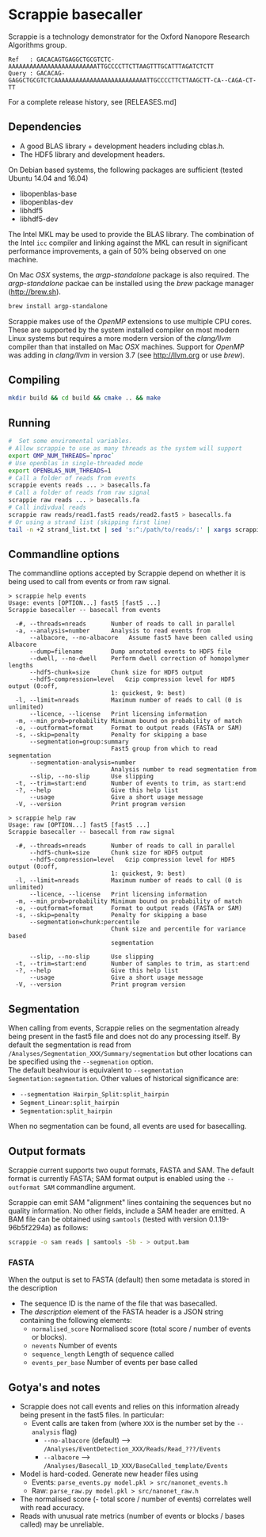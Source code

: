 # Scrappie basecaller

Scrappie is a technology demonstrator for the Oxford Nanopore Research Algorithms group.
```
Ref   : GACACAGTGAGGCTGCGTCTC-AAAAAAAAAAAAAAAAAAAAAAAAATTGCCCCTTCTTAAGTTTGCATTTAGATCTCTT
Query : GACACAG-GAGGCTGCGTCTCAAAAAAAAAAAAAAAAAAAAAAAAAATTGCCCCTTCTTAAGCTT-CA--CAGA-CT-TT
```

For a complete release history, see [RELEASES.md]

## Dependencies
* A good BLAS library + development headers including cblas.h.
* The HDF5 library and development headers.

On Debian based systems, the following packages are sufficient (tested Ubuntu 14.04 and 16.04)
* libopenblas-base
* libopenblas-dev
* libhdf5
* libhdf5-dev

The Intel MKL may be used to provide the BLAS library.  The combination of the Intel `icc` 
compiler and linking against the MKL can result in significant performance improvements, a 
gain of 50% being observed on one machine.

On Mac _OSX_ systems, the _argp-standalone_ package is also required.  The *argp-standalone* packae
can be installed using the *brew* package manager (http://brew.sh).
```bash
brew install argp-standalone
```

Scrappie makes use of the *OpenMP* extensions to use multiple CPU cores.  These are supported
by the system installed compiler on most modern Linux systems but requires a more modern version
of the *clang/llvm* compiler than that installed on Mac _OSX_ machines.  Support for *OpenMP* was
adding in *clang/llvm* in version 3.7 (see http://llvm.org or use *brew*).

## Compiling
```bash
mkdir build && cd build && cmake .. && make
```

## Running
```bash
#  Set some enviromental variables.  
# Allow scrappie to use as many threads as the system will support
export OMP_NUM_THREADS=`nproc`
# Use openblas in single-threaded mode
export OPENBLAS_NUM_THREADS=1
# Call a folder of reads from events
scrappie events reads ... > basecalls.fa
# Call a folder of reads from raw signal
scrappie raw reads ... > basecalls.fa
# Call indivdual reads
scrappie raw reads/read1.fast5 reads/read2.fast5 > basecalls.fa
# Or using a strand list (skipping first line)
tail -n +2 strand_list.txt | sed 's:^:/path/to/reads/:' | xargs scrappie raw > basecalls.fa
```

## Commandline options
The commandline options accepted by Scrappie depend on whether it is being used to call
from events or from raw signal.
```
> scrappie help events
Usage: events [OPTION...] fast5 [fast5 ...]
Scrappie basecaller -- basecall from events

  -#, --threads=nreads       Number of reads to call in parallel
  -a, --analysis=number      Analysis to read events from
      --albacore, --no-albacore   Assume fast5 have been called using Albacore
      --dump=filename        Dump annotated events to HDF5 file
      --dwell, --no-dwell    Perform dwell correction of homopolymer lengths
      --hdf5-chunk=size      Chunk size for HDF5 output
      --hdf5-compression=level   Gzip compression level for HDF5 output (0:off,
                             1: quickest, 9: best)
  -l, --limit=nreads         Maximum number of reads to call (0 is unlimited)
      --licence, --license   Print licensing information
  -m, --min_prob=probability Minimum bound on probability of match
  -o, --outformat=format     Format to output reads (FASTA or SAM)
  -s, --skip=penalty         Penalty for skipping a base
      --segmentation=group:summary
                             Fast5 group from which to read segmentation
      --segmentation-analysis=number
                             Analysis number to read segmentation from
      --slip, --no-slip      Use slipping
  -t, --trim=start:end       Number of events to trim, as start:end
  -?, --help                 Give this help list
      --usage                Give a short usage message
  -V, --version              Print program version
```


```
> scrappie help raw
Usage: raw [OPTION...] fast5 [fast5 ...]
Scrappie basecaller -- basecall from raw signal

  -#, --threads=nreads       Number of reads to call in parallel
      --hdf5-chunk=size      Chunk size for HDF5 output
      --hdf5-compression=level   Gzip compression level for HDF5 output (0:off,
                             1: quickest, 9: best)
  -l, --limit=nreads         Maximum number of reads to call (0 is unlimited)
      --licence, --license   Print licensing information
  -m, --min_prob=probability Minimum bound on probability of match
  -o, --outformat=format     Format to output reads (FASTA or SAM)
  -s, --skip=penalty         Penalty for skipping a base
      --segmentation=chunk:percentile
                             Chunk size and percentile for variance based
                             segmentation

      --slip, --no-slip      Use slipping
  -t, --trim=start:end       Number of samples to trim, as start:end
  -?, --help                 Give this help list
      --usage                Give a short usage message
  -V, --version              Print program version
```

## Segmentation
When calling from events, Scrappie relies on the segmentation already being present in the fast5 file
and does not do any processing itself.  By default the segmentation is read from 
`/Analyses/Segmentation_XXX/Summary/segmentation` but other locations can be specified using the
`--segmenation` option.  
The default beahviour is equivalent to `--segmentation  Segmentation:segmentation`.
Other values of historical significance are:
* `--segmentation Hairpin_Split:split_hairpin`
* `Segment_Linear:split_hairpin`
* `Segmentation:split_hairpin`

When no segmentation can be found, all events are used for basecalling.


## Output formats
Scrappie current supports two ouput formats, FASTA and SAM.  The default format is currently FASTA;
SAM format output is enabled using the `--outformat SAM` commandline argument.

Scrappie can emit SAM "alignment" lines containing the sequences but no quality information.  No other fields, include a SAM header are emitted.  A BAM file can be obtained using `samtools` (tested with version 0.1.19-96b5f2294a) as follows:

```bash
scrappie -o sam reads | samtools -Sb - > output.bam
```

### FASTA
When the output is set to FASTA (default) then some metadata is stored in the description
  * The sequence ID is the name of the file that was basecalled.
  * The *description* element of the FASTA header is a JSON string containing the following elements:
    * `normalised_score` Normalised score (total score / number of events or blocks).
    * `nevents` Number of events
    * `sequence_length` Length of sequence called
    * `events_per_base` Number of events per base called


## Gotya's and notes
* Scrappie does not call events and relies on this information already being present in the fast5 files.  In particular:
  * Event calls are taken from (where `XXX` is the number set by the `--analysis` flag)
    * `--no-albacore` (default) --> `/Analyses/EventDetection_XXX/Reads/Read_???/Events`
    * `--albacore` --> `/Analyses/Basecall_1D_XXX/BaseCalled_template/Events`
* Model is hard-coded.  Generate new header files using 
  * Events: `parse_events.py model.pkl > src/nanonet_events.h`
  * Raw: `parse_raw.py model.pkl > src/nanonet_raw.h`
* The normalised score (- total score / number of events) correlates well with read accuracy.
* Reads with unusual rate metrics (number of events or blocks / bases called) may be unreliable.
